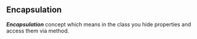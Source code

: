 ## Encapsulation

 ***Encapsulation*** concept which means in the class you hide properties and access them via method.